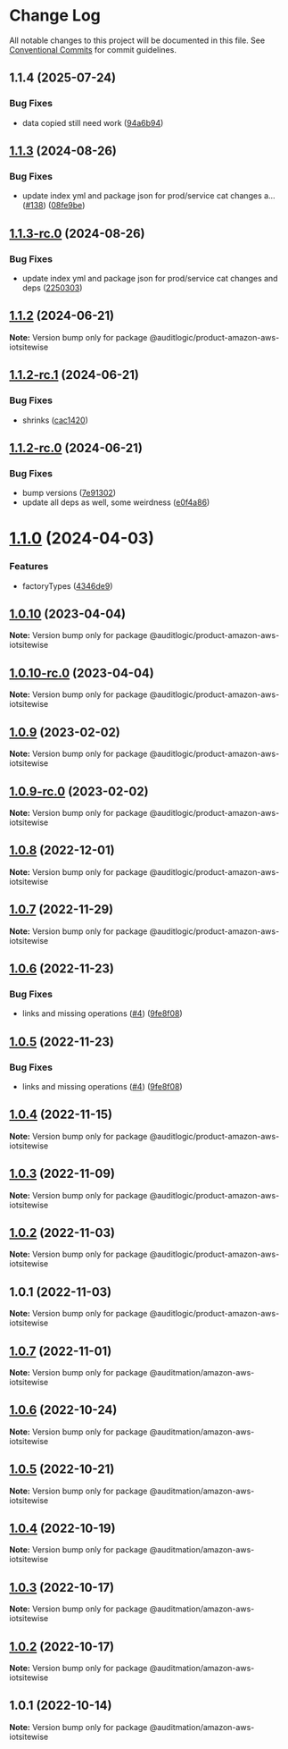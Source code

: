 # Change Log

All notable changes to this project will be documented in this file.
See [Conventional Commits](https://conventionalcommits.org) for commit guidelines.

## 1.1.4 (2025-07-24)


### Bug Fixes

* data copied still need work ([94a6b94](https://github.com/zerobias-org/product/commit/94a6b942fb0516367548599d739529536132755a))





## [1.1.3](https://github.com/auditlogic/product/compare/@auditlogic/product-amazon-aws-iotsitewise@1.1.2...@auditlogic/product-amazon-aws-iotsitewise@1.1.3) (2024-08-26)


### Bug Fixes

* update index yml and package json for prod/service cat changes a… ([#138](https://github.com/auditlogic/product/issues/138)) ([08fe9be](https://github.com/auditlogic/product/commit/08fe9beb1c8457462a19bc69caa02e6212d97e1a))





## [1.1.3-rc.0](https://github.com/auditlogic/product/compare/@auditlogic/product-amazon-aws-iotsitewise@1.1.2...@auditlogic/product-amazon-aws-iotsitewise@1.1.3-rc.0) (2024-08-26)


### Bug Fixes

* update index yml and package json for prod/service cat changes and deps ([2250303](https://github.com/auditlogic/product/commit/225030363a363608240135b7ebed386b28f01e4b))





## [1.1.2](https://github.com/auditlogic/product/compare/@auditlogic/product-amazon-aws-iotsitewise@1.1.2-rc.1...@auditlogic/product-amazon-aws-iotsitewise@1.1.2) (2024-06-21)

**Note:** Version bump only for package @auditlogic/product-amazon-aws-iotsitewise





## [1.1.2-rc.1](https://github.com/auditlogic/product/compare/@auditlogic/product-amazon-aws-iotsitewise@1.1.2-rc.0...@auditlogic/product-amazon-aws-iotsitewise@1.1.2-rc.1) (2024-06-21)


### Bug Fixes

* shrinks ([cac1420](https://github.com/auditlogic/product/commit/cac14200fefcd8183ab69fe89a47bd3f70f563e9))





## [1.1.2-rc.0](https://github.com/auditlogic/product/compare/@auditlogic/product-amazon-aws-iotsitewise@1.1.0...@auditlogic/product-amazon-aws-iotsitewise@1.1.2-rc.0) (2024-06-21)


### Bug Fixes

* bump versions ([7e91302](https://github.com/auditlogic/product/commit/7e913023b8b312150ed7762c32fbbe616be71de5))
* update all deps as well, some weirdness ([e0f4a86](https://github.com/auditlogic/product/commit/e0f4a864714e2d3de6bbf3da014d5312fe53be2f))





# [1.1.0](https://github.com/auditlogic/product/compare/@auditlogic/product-amazon-aws-iotsitewise@1.0.10...@auditlogic/product-amazon-aws-iotsitewise@1.1.0) (2024-04-03)


### Features

* factoryTypes ([4346de9](https://github.com/auditlogic/product/commit/4346de92693aee892fccf725338ffc7b80ab182b))





## [1.0.10](https://github.com/auditlogic/product/compare/@auditlogic/product-amazon-aws-iotsitewise@1.0.9...@auditlogic/product-amazon-aws-iotsitewise@1.0.10) (2023-04-04)

**Note:** Version bump only for package @auditlogic/product-amazon-aws-iotsitewise





## [1.0.10-rc.0](https://github.com/auditlogic/product/compare/@auditlogic/product-amazon-aws-iotsitewise@1.0.9...@auditlogic/product-amazon-aws-iotsitewise@1.0.10-rc.0) (2023-04-04)

**Note:** Version bump only for package @auditlogic/product-amazon-aws-iotsitewise





## [1.0.9](https://github.com/auditlogic/product/compare/@auditlogic/product-amazon-aws-iotsitewise@1.0.8...@auditlogic/product-amazon-aws-iotsitewise@1.0.9) (2023-02-02)

**Note:** Version bump only for package @auditlogic/product-amazon-aws-iotsitewise





## [1.0.9-rc.0](https://github.com/auditlogic/product/compare/@auditlogic/product-amazon-aws-iotsitewise@1.0.8...@auditlogic/product-amazon-aws-iotsitewise@1.0.9-rc.0) (2023-02-02)

**Note:** Version bump only for package @auditlogic/product-amazon-aws-iotsitewise





## [1.0.8](https://github.com/auditlogic/product/compare/@auditlogic/product-amazon-aws-iotsitewise@1.0.7...@auditlogic/product-amazon-aws-iotsitewise@1.0.8) (2022-12-01)

**Note:** Version bump only for package @auditlogic/product-amazon-aws-iotsitewise





## [1.0.7](https://github.com/auditlogic/product/compare/@auditlogic/product-amazon-aws-iotsitewise@1.0.6...@auditlogic/product-amazon-aws-iotsitewise@1.0.7) (2022-11-29)

**Note:** Version bump only for package @auditlogic/product-amazon-aws-iotsitewise





## [1.0.6](https://github.com/auditlogic/product/compare/@auditlogic/product-amazon-aws-iotsitewise@1.0.4...@auditlogic/product-amazon-aws-iotsitewise@1.0.6) (2022-11-23)


### Bug Fixes

* links and missing operations ([#4](https://github.com/auditlogic/product/issues/4)) ([9fe8f08](https://github.com/auditlogic/product/commit/9fe8f08fe7c57fdb79f991ac35bd6ac2e7dcad38))





## [1.0.5](https://github.com/auditlogic/product/compare/@auditlogic/product-amazon-aws-iotsitewise@1.0.4...@auditlogic/product-amazon-aws-iotsitewise@1.0.5) (2022-11-23)


### Bug Fixes

* links and missing operations ([#4](https://github.com/auditlogic/product/issues/4)) ([9fe8f08](https://github.com/auditlogic/product/commit/9fe8f08fe7c57fdb79f991ac35bd6ac2e7dcad38))





## [1.0.4](https://github.com/auditlogic/product/compare/@auditlogic/product-amazon-aws-iotsitewise@1.0.3...@auditlogic/product-amazon-aws-iotsitewise@1.0.4) (2022-11-15)

**Note:** Version bump only for package @auditlogic/product-amazon-aws-iotsitewise





## [1.0.3](https://github.com/auditlogic/product/compare/@auditlogic/product-amazon-aws-iotsitewise@1.0.2...@auditlogic/product-amazon-aws-iotsitewise@1.0.3) (2022-11-09)

**Note:** Version bump only for package @auditlogic/product-amazon-aws-iotsitewise





## [1.0.2](https://github.com/auditlogic/product/compare/@auditlogic/product-amazon-aws-iotsitewise@1.0.1...@auditlogic/product-amazon-aws-iotsitewise@1.0.2) (2022-11-03)

**Note:** Version bump only for package @auditlogic/product-amazon-aws-iotsitewise





## 1.0.1 (2022-11-03)

**Note:** Version bump only for package @auditlogic/product-amazon-aws-iotsitewise





## [1.0.7](https://github.com/auditmation/store-content/compare/@auditmation/amazon-aws-iotsitewise@1.0.6...@auditmation/amazon-aws-iotsitewise@1.0.7) (2022-11-01)

**Note:** Version bump only for package @auditmation/amazon-aws-iotsitewise





## [1.0.6](https://github.com/auditmation/store-content/compare/@auditmation/amazon-aws-iotsitewise@1.0.5...@auditmation/amazon-aws-iotsitewise@1.0.6) (2022-10-24)

**Note:** Version bump only for package @auditmation/amazon-aws-iotsitewise





## [1.0.5](https://github.com/auditmation/store-content/compare/@auditmation/amazon-aws-iotsitewise@1.0.4...@auditmation/amazon-aws-iotsitewise@1.0.5) (2022-10-21)

**Note:** Version bump only for package @auditmation/amazon-aws-iotsitewise





## [1.0.4](https://github.com/auditmation/store-content/compare/@auditmation/amazon-aws-iotsitewise@1.0.3...@auditmation/amazon-aws-iotsitewise@1.0.4) (2022-10-19)

**Note:** Version bump only for package @auditmation/amazon-aws-iotsitewise





## [1.0.3](https://github.com/auditmation/store-content/compare/@auditmation/amazon-aws-iotsitewise@1.0.2...@auditmation/amazon-aws-iotsitewise@1.0.3) (2022-10-17)

**Note:** Version bump only for package @auditmation/amazon-aws-iotsitewise





## [1.0.2](https://github.com/auditmation/store-content/compare/@auditmation/amazon-aws-iotsitewise@1.0.1...@auditmation/amazon-aws-iotsitewise@1.0.2) (2022-10-17)

**Note:** Version bump only for package @auditmation/amazon-aws-iotsitewise





## 1.0.1 (2022-10-14)

**Note:** Version bump only for package @auditmation/amazon-aws-iotsitewise
